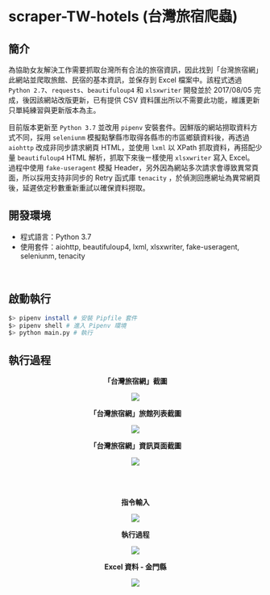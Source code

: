 # scraper-TW-hotels (台灣旅宿爬蟲)

## 簡介
為協助女友解決工作需要抓取台灣所有合法的旅宿資訊，因此找到「台灣旅宿網」此網站並爬取旅館、民宿的基本資訊，並保存到 Excel 檔案中。該程式透過 `Python 2.7`、`requests`、`beautifuloup4` 和 `xlsxwriter` 開發並於 2017/08/05 完成，後因該網站改版更新，已有提供 CSV 資料匯出所以不需要此功能，維護更新只單純練習與更新版本為主。

目前版本更新至 `Python 3.7` 並改用 `pipenv` 安裝套件。因鮮版的網站撈取資料方式不同，採用 `seleniunm` 模擬點擊縣市取得各縣市的市區鄉鎮資料後，再透過 `aiohttp` 改成非同步請求網頁 HTML，並使用 `lxml` 以 XPath 抓取資料，再搭配少量 `beautifuloup4` HTML 解析，抓取下來後ㄧ樣使用 `xlsxwriter` 寫入 Excel。
過程中使用 `fake-useragent` 模擬 Header，另外因為網站多次請求會導致異常頁面，所以採用支持非同步的 Retry 函式庫 `tenacity` ，於偵測回應網址為異常網頁後，延遲依定秒數重新重試以確保資料撈取。

## 開發環境
- 程式語言：Python 3.7
- 使用套件：aiohttp, beautifuloup4, lxml, xlsxwriter, fake-useragent, seleniunm, tenacity

<br/>

## 啟動執行

```bash
$> pipenv install # 安裝 Pipfile 套件
$> pipenv shell # 進入 Pipenv 環境
$> python main.py # 執行
```


## 執行過程

**<p align="center">「台灣旅宿網」截圖</p>**
<p align="center">
  <img src="../master/Images/TWHotels-MainPage.png?raw=true">
</p>

**<p align="center">「台灣旅宿網」旅館列表截圖</p>**
<p align="center">
  <img src="../master/Images/TWHotels-MultiHotelsOfPage.png?raw=true">
</p>

**<p align="center">「台灣旅宿網」資訊頁面截圖</p>**
<p align="center">
  <img src="../master/Images/TWHotels-SingleHotelInfo.png?raw=true">
</p>

<br/>

<br/>

**<p align="center">指令輸入</p>**
<p align="center">
  <img src="../master/Images/Run.png?raw=true">
</p>

**<p align="center">執行過程</p>**

<p align="center">
  <img src="../master/Images/Parsing.png?raw=true">
</p>

**<p align="center">Excel 資料 - 金門縣</p>**

<p align="center">
  <img src="../master/Images/SaveExcel.png?raw=true">
</p>
